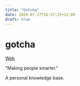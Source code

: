 ```yaml
---
title: "Gotcha"
date: 2020-07-27T16:57:25+12:00
draft: true
---
```


# gotcha

[Web](https://gotcha.guyirvine.com/)

"Making people smarter."

A personal knowledge base.

